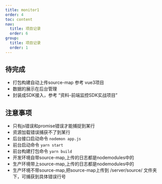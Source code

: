 ```yaml
---
title: monitor1
order: 4
toc: content
nav:
  title: 项目记录
  order: 6
group: 
  title: 项目记录
  order: 1
---
```


## 待完成
* 打包构建自动上传source-map 参考 vue3项目
* 数据的展示在后台管理
* 封装成SDK接入，参考 “资料-前端监控SDK实战项目”

## 注意事项
* 只有js错误和promise错误才能捕捉到某行
* 资源加载错误捕获不了到某行
* 后台接口启动命令 `nodemon app.js`
* 前台启动命令 `yarn start`
* 前台构建打包命令 `yarn build`
* 开发环境自带source-map,上传的日志都是nodemodules中的
* 生产环境带上source-map,上传的日志都是nodemodules中的
* 生产环境不带source-map,把source-map上传到 /server/source/ 文件夹下，可捕获到具体错误行号
